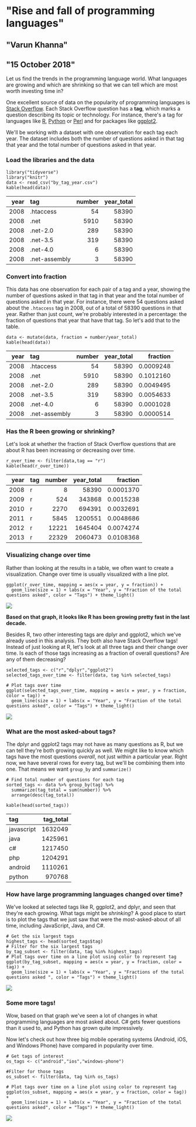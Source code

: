 # "Rise and fall of programming languages"
## "Varun Khanna"
## "15 October 2018"

Let us find the trends in the programming language world. What languages
are growing and which are shrinking so that we can tell which are most
worth investing time in?

One excellent source of data on the popularity of programming languages
is [Stack Overflow](https://stackoverflow.com/). Each Stack Overflow
question has a **tag**, which marks a question describing its topic or
technology. For instance, there's a tag for languages like
[R](https://www.r-project.org/), [Python](https://www.python.org/) or
[Perl](https://perl6.org/) and for packages like
[ggplot2](https://ggplot2.tidyverse.org/).

We'll be working with a dataset with one observation for each tag each
year. The dataset includes both the number of questions asked in that
tag that year and the total number of questions asked in that year.

### Load the libraries and the data

    library("tidyverse")
    library("knitr")
    data <- read_csv("by_tag_year.csv")
    kable(head(data))

<table>
<thead>
<tr class="header">
<th align="right">year</th>
<th align="left">tag</th>
<th align="right">number</th>
<th align="right">year_total</th>
</tr>
</thead>
<tbody>
<tr class="odd">
<td align="right">2008</td>
<td align="left">.htaccess</td>
<td align="right">54</td>
<td align="right">58390</td>
</tr>
<tr class="even">
<td align="right">2008</td>
<td align="left">.net</td>
<td align="right">5910</td>
<td align="right">58390</td>
</tr>
<tr class="odd">
<td align="right">2008</td>
<td align="left">.net-2.0</td>
<td align="right">289</td>
<td align="right">58390</td>
</tr>
<tr class="even">
<td align="right">2008</td>
<td align="left">.net-3.5</td>
<td align="right">319</td>
<td align="right">58390</td>
</tr>
<tr class="odd">
<td align="right">2008</td>
<td align="left">.net-4.0</td>
<td align="right">6</td>
<td align="right">58390</td>
</tr>
<tr class="even">
<td align="right">2008</td>
<td align="left">.net-assembly</td>
<td align="right">3</td>
<td align="right">58390</td>
</tr>
</tbody>
</table>

### Convert into fraction

This data has one observation for each pair of a tag and a year, showing
the number of questions asked in that tag in that year and the total
number of questions asked in that year. For instance, there were 54
questions asked about the `.htaccess` tag in 2008, out of a total of
58390 questions in that year. Rather than just count, we're probably
interested in a percentage: the fraction of questions that year that
have that tag. So let's add that to the table.

    data <- mutate(data, fraction = number/year_total)
    kable(head(data))

<table>
<thead>
<tr class="header">
<th align="right">year</th>
<th align="left">tag</th>
<th align="right">number</th>
<th align="right">year_total</th>
<th align="right">fraction</th>
</tr>
</thead>
<tbody>
<tr class="odd">
<td align="right">2008</td>
<td align="left">.htaccess</td>
<td align="right">54</td>
<td align="right">58390</td>
<td align="right">0.0009248</td>
</tr>
<tr class="even">
<td align="right">2008</td>
<td align="left">.net</td>
<td align="right">5910</td>
<td align="right">58390</td>
<td align="right">0.1012160</td>
</tr>
<tr class="odd">
<td align="right">2008</td>
<td align="left">.net-2.0</td>
<td align="right">289</td>
<td align="right">58390</td>
<td align="right">0.0049495</td>
</tr>
<tr class="even">
<td align="right">2008</td>
<td align="left">.net-3.5</td>
<td align="right">319</td>
<td align="right">58390</td>
<td align="right">0.0054633</td>
</tr>
<tr class="odd">
<td align="right">2008</td>
<td align="left">.net-4.0</td>
<td align="right">6</td>
<td align="right">58390</td>
<td align="right">0.0001028</td>
</tr>
<tr class="even">
<td align="right">2008</td>
<td align="left">.net-assembly</td>
<td align="right">3</td>
<td align="right">58390</td>
<td align="right">0.0000514</td>
</tr>
</tbody>
</table>

### Has the R been growing or shrinking?

Let's look at whether the fraction of Stack Overflow questions that are
about R has been increasing or decreasing over time.

    r_over_time <- filter(data,tag == "r")
    kable(head(r_over_time))

<table>
<thead>
<tr class="header">
<th align="right">year</th>
<th align="left">tag</th>
<th align="right">number</th>
<th align="right">year_total</th>
<th align="right">fraction</th>
</tr>
</thead>
<tbody>
<tr class="odd">
<td align="right">2008</td>
<td align="left">r</td>
<td align="right">8</td>
<td align="right">58390</td>
<td align="right">0.0001370</td>
</tr>
<tr class="even">
<td align="right">2009</td>
<td align="left">r</td>
<td align="right">524</td>
<td align="right">343868</td>
<td align="right">0.0015238</td>
</tr>
<tr class="odd">
<td align="right">2010</td>
<td align="left">r</td>
<td align="right">2270</td>
<td align="right">694391</td>
<td align="right">0.0032691</td>
</tr>
<tr class="even">
<td align="right">2011</td>
<td align="left">r</td>
<td align="right">5845</td>
<td align="right">1200551</td>
<td align="right">0.0048686</td>
</tr>
<tr class="odd">
<td align="right">2012</td>
<td align="left">r</td>
<td align="right">12221</td>
<td align="right">1645404</td>
<td align="right">0.0074274</td>
</tr>
<tr class="even">
<td align="right">2013</td>
<td align="left">r</td>
<td align="right">22329</td>
<td align="right">2060473</td>
<td align="right">0.0108368</td>
</tr>
</tbody>
</table>

### Visualizing change over time

Rather than looking at the results in a table, we often want to create a
visualization. Change over time is usually visualized with a line plot.

    ggplot(r_over_time, mapping = aes(x = year, y = fraction)) + 
      geom_line(size = 1) + labs(x = "Year", y = "Fraction of the total questions asked", color = "Tags") + theme_light()

![](rise_and_fall_files/figure-markdown_strict/line-plot-r-1.png)

**Based on that graph, it looks like R has been growing pretty fast in
the last decade.**

Besides R, two other interesting tags are dplyr and ggplot2, which we've
already used in this analysis. They both also have Stack Overflow tags!
Instead of just looking at R, let's look at all three tags and their
change over time. Is each of those tags increasing as a fraction of
overall questions? Are any of them decreasing?

    selected_tags <- c("r","dplyr","ggplot2")
    selected_tags_over_time <- filter(data, tag %in% selected_tags)

    # Plot tags over time
    ggplot(selected_tags_over_time, mapping = aes(x = year, y = fraction, color = tag)) +
      geom_line(size = 1) + labs(x = "Year", y = "Fraction of the total questions asked", color = "Tags") + theme_light()

![](rise_and_fall_files/figure-markdown_strict/selected_tags-1.png)

### What are the most asked-about tags?

The dplyr and ggplot2 tags may not have as many questions as R, but we
can tell they're both growing quickly as well. We might like to know
which tags have the most questions *overall*, not just within a
particular year. Right now, we have several rows for every tag, but
we'll be combining them into one. That means we want `group_by` and
`summarize()`

    # Find total number of questions for each tag
    sorted_tags <- data %>% group_by(tag) %>% 
      summarize(tag_total = sum(number)) %>% 
      arrange(desc(tag_total))

    kable(head(sorted_tags))

<table>
<thead>
<tr class="header">
<th align="left">tag</th>
<th align="right">tag_total</th>
</tr>
</thead>
<tbody>
<tr class="odd">
<td align="left">javascript</td>
<td align="right">1632049</td>
</tr>
<tr class="even">
<td align="left">java</td>
<td align="right">1425961</td>
</tr>
<tr class="odd">
<td align="left">c#</td>
<td align="right">1217450</td>
</tr>
<tr class="even">
<td align="left">php</td>
<td align="right">1204291</td>
</tr>
<tr class="odd">
<td align="left">android</td>
<td align="right">1110261</td>
</tr>
<tr class="even">
<td align="left">python</td>
<td align="right">970768</td>
</tr>
</tbody>
</table>

### How have large programming languages changed over time?

We've looked at selected tags like R, ggplot2, and dplyr, and seen that
they're each growing. What tags might be *shrinking*? A good place to
start is to plot the tags that we just saw that were the
most-asked-about of all time, including JavaScript, Java, and C\#.

    # Get the six largest tags
    highest_tags <- head(sorted_tags$tag)
    # Filter for the six largest tags
    by_tag_subset <- filter(data, tag %in% highest_tags)
    # Plot tags over time on a line plot using color to represent tag
    ggplot(by_tag_subset, mapping = aes(x = year, y = fraction, color = tag)) +
      geom_line(size = 1) + labs(x = "Year", y = "Fractions of the total questions asked ", color = "Tags") + theme_light()

![](rise_and_fall_files/figure-markdown_strict/highest-tags-1.png)

### Some more tags!

Wow, based on that graph we've seen a lot of changes in what programming
languages are most asked about. C\# gets fewer questions than it used
to, and Python has grown quite impressively.

Now let's check out how three big mobile operating systems (Android,
iOS, and Windows Phone) have compared in popularity over time.

    # Get tags of interest
    os_tags <- c("android","ios","windows-phone")

    #Filter for those tags
    os_subset <- filter(data, tag %in% os_tags)

    # Plot tags over time on a line plot using color to represent tag
    ggplot(os_subset, mapping = aes(x = year, y = fraction, color = tag)) + 
      geom_line(size = 1) + labs(x = "Year", y = "Fraction of the total questions asked", color = "Tags") + theme_light()

![](rise_and_fall_files/figure-markdown_strict/mobile-os-1.png)
